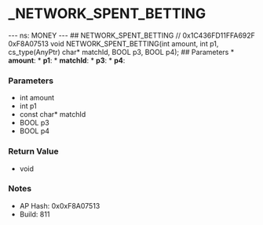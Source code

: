 # _NETWORK_SPENT_BETTING

--- ns: MONEY --- ## NETWORK_SPENT_BETTING  // 0x1C436FD11FFA692F 0xF8A07513 void NETWORK_SPENT_BETTING(int amount, int p1, cs_type(AnyPtr) char* matchId, BOOL p3, BOOL p4);  ## Parameters * **amount**: * **p1**: * **matchId**: * **p3**: * **p4**:

### Parameters
* int amount
* int p1
* const char* matchId
* BOOL p3
* BOOL p4

### Return Value
* void

### Notes
* AP Hash: 0x0xF8A07513
* Build: 811


